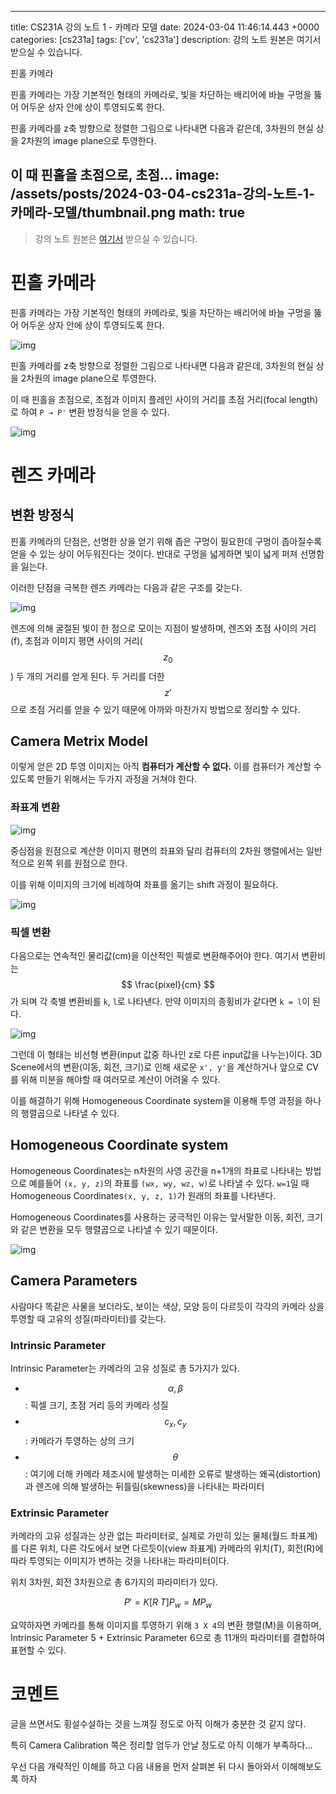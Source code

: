 

---
title: CS231A 강의 노트 1 - 카메라 모델
date: 2024-03-04 11:46:14.443 +0000
categories: [cs231a]
tags: ['cv', 'cs231a']
description: 강의 노트 원본은 여기서 받으실 수 있습니다.

핀홀 카메라

핀홀 카메라는 가장 기본적인 형태의 카메라로, 빛을 차단하는 배리어에 바늘 구멍을 뚫어 어두운 상자 안에 상이 투영되도록 한다.

핀홀 카메라를 z축 방향으로 정렬한 그림으로 나타내면 다음과 같은데, 3차원의 현실 상을 2차원의 image plane으로 투영한다.

이 때 핀홀을 초점으로, 초점...
image: /assets/posts/2024-03-04-cs231a-강의-노트-1-카메라-모델/thumbnail.png
math: true
---

> 강의 노트 원본은 [여기서](https://web.stanford.edu/class/cs231a/course_notes.html) 받으실 수 있습니다.

# 핀홀 카메라

핀홀 카메라는 가장 기본적인 형태의 카메라로, 빛을 차단하는 배리어에 바늘 구멍을 뚫어 어두운 상자 안에 상이 투영되도록 한다.

![img](/assets/posts/2024-03-04-cs231a-강의-노트-1-카메라-모델/img0.png)

핀홀 카메라를 z축 방향으로 정렬한 그림으로 나타내면 다음과 같은데, 3차원의 현실 상을 2차원의 image plane으로 투영한다.

이 때 핀홀을 초점으로, 초점과 이미지 플레인 사이의 거리를 초점 거리(focal length)로 하여 `P → P'` 변환 방정식을 얻을 수 있다.

![img](/assets/posts/2024-03-04-cs231a-강의-노트-1-카메라-모델/img1.png)

# 렌즈 카메라

## 변환 방정식

핀홀 카메라의 단점은, 선명한 상을 얻기 위해 좁은 구멍이 필요한데 구멍이 좁아질수록 얻을 수 있는 상이 어두워진다는 것이다. 반대로 구멍을 넓게하면 빛이 넓게 퍼져 선명함을 잃는다.

이러한 단점을 극복한 렌즈 카메라는 다음과 같은 구조를 갖는다.

![img](/assets/posts/2024-03-04-cs231a-강의-노트-1-카메라-모델/img2.png)

렌즈에 의해 굴절된 빛이 한 점으로 모이는 지점이 발생하며,
렌즈와 초점 사이의 거리(f), 초점과 이미지 평면 사이의 거리($$ z_0 $$) 두 개의 거리를 얻게 된다.
두 거리를 더한 $$ z' $$으로 초점 거리를 얻을 수 있기 때문에 아까와 마찬가지 방법으로 정리할 수 있다.

## Camera Metrix Model

이렇게 얻은 2D 투영 이미지는 아직 **컴퓨터가 계산할 수 없다.**
이를 컴퓨터가 계산할 수 있도록 만들기 위해서는 두가지 과정을 거쳐야 한다.

### 좌표계 변환

![img](/assets/posts/2024-03-04-cs231a-강의-노트-1-카메라-모델/img3.png)

중심점을 원점으로 계산한 이미지 평면의 좌표와 달리 컴퓨터의 2차원 행렬에서는 일반적으로 왼쪽 위를 원점으로 한다.

이를 위해 이미지의 크기에 비례하여 좌표를 옮기는 shift 과정이 필요하다.

![img](/assets/posts/2024-03-04-cs231a-강의-노트-1-카메라-모델/img4.png)

### 픽셀 변환

다음으로는 연속적인 물리값(cm)을 이산적인 픽셀로 변환해주어야 한다.
여기서 변환비는 $$ \frac{pixel}{cm} $$가 되며 각 축별 변환비를 `k`, `l`로 나타낸다.
만약 이미지의 종횡비가 같다면 `k = l`이 된다.

![img](/assets/posts/2024-03-04-cs231a-강의-노트-1-카메라-모델/img5.png)

그런데 이 형태는 비선형 변환(input 값중 하나인 z로 다른 input값을 나누는)이다.
3D Scene에서의 변환(이동, 회전, 크기)로 인해 새로운 `x', y'`을 계산하거나 앞으로 CV를 위해 미분을 해야할 때 여러모로 계산이 어려울 수 있다.

이를 해결하기 위해 Homogeneous Coordinate system을 이용해 투영 과정을 하나의 행렬곱으로 나타낼 수 있다.

## Homogeneous Coordinate system

Homogeneous Coordinates는 n차원의 사영 공간을 n+1개의 좌표로 나타내는 방법으로 
예를들어 `(x, y, z)`의 좌표를 `(wx, wy, wz, w)`로 나타낼 수 있다.
`w=1`일 때 Homogeneous Coordinates`(x, y, z, 1)`가 원래의 좌표를 나타낸다.

Homogeneous Coordinates를 사용하는 궁극적인 이유는 앞서말한 이동, 회전, 크기와 같은 변환을 모두 행렬곱으로 나타낼 수 있기 때문이다.

![img](/assets/posts/2024-03-04-cs231a-강의-노트-1-카메라-모델/img6.png)

## Camera Parameters

사람마다 똑같은 사물을 보더라도, 보이는 색상, 모양 등이 다르듯이 각각의 카메라 상을 투영할 때 고유의 성질(파라미터)를 갖는다.

### Intrinsic Parameter

Intrinsic Parameter는 카메라의 고유 성질로 총 5가지가 있다.

- $$ \alpha, \beta $$ : 픽셀 크기, 초점 거리 등의 카메라 성질
- $$ c_x, c_y $$ : 카메라가 투영하는 상의 크기
- $$ \theta $$ : 여기에 더해 카메라 제조시에 발생하는 미세한 오류로 발생하는 왜곡(distortion)과 렌즈에 의해 발생하는 뒤틀림(skewness)을 나타내는 파라미터

### Extrinsic Parameter

카메라의 고유 성질과는 상관 없는 파라미터로, 실제로 가만히 있는 물체(월드 좌표계)를 다른 위치, 다른 각도에서 보면 다르듯이(view 좌표계) 카메라의 위치(T), 회전(R)에 따라 투영되는 이미지가 변하는 것을 나타내는 파라미터이다.

위치 3차원, 회전 3차원으로 총 6가지의 파라미터가 있다.

$$ P' = K [R \; T]P_w = MP_w $$ 

요약하자면 카메라를 통해 이미지를 투영하기 위해 `3 X 4`의 변환 행렬(M)을 이용하며, Intrinsic Parameter 5 + Extrinsic Parameter 6으로 총 11개의 파라미터를 결합하여 표현할 수 있다.

# 코멘트

글을 쓰면서도 횡설수설하는 것을 느껴질 정도로 아직 이해가 충분한 것 같지 않다.

특히 Camera Calibration 쪽은 정리할 엄두가 안날 정도로 아직 이해가 부족하다...

우선 다음 개략적인 이해를 하고 다음 내용을 먼저 살펴본 뒤 다시 돌아와서 이해해보도록 하자

        